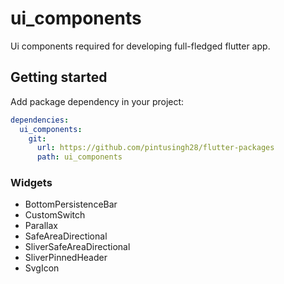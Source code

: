 # ui_components

Ui components required for developing full-fledged flutter app.

## Getting started

Add package dependency in your project:
```yaml
dependencies:
  ui_components:
    git:
      url: https://github.com/pintusingh28/flutter-packages
      path: ui_components
```

### Widgets

- BottomPersistenceBar
- CustomSwitch
- Parallax
- SafeAreaDirectional
- SliverSafeAreaDirectional
- SliverPinnedHeader
- SvgIcon